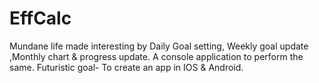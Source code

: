 # EffCalc
Mundane life made interesting by Daily Goal setting, Weekly goal update ,Monthly chart &amp; progress update.
A console application to perform the same.
Futuristic goal- To create an app in IOS & Android.
